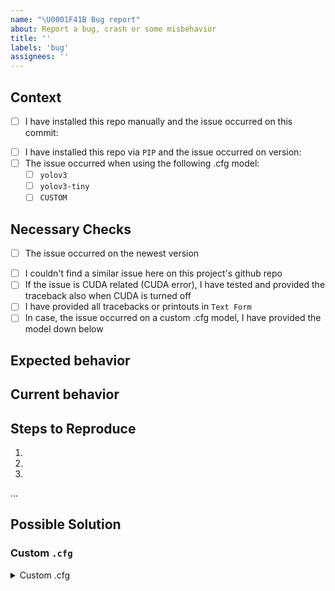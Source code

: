 ```yaml
---
name: "\U0001F41B Bug report"
about: Report a bug, crash or some misbehavior
title: ''
labels: 'bug'
assignees: ''
---
```

<!--- Provide a general summary of the issue in the title above -->

## Context
<!--- Please provide context, as this streamlines the debugging process. Mark the correct cases and follow the instructions. -->
- [ ] I have installed this repo manually and the issue occurred on this commit:
<!--- Get the current commit hash either from the first printout of the program or by executing the following command: 'git rev-parse --short HEAD' -->
- [ ] I have installed this repo via `PIP` and the issue occurred on version: <!--- Get the current version number by executing the following command: 'pip show pytorchyolo' -->
- [ ] The issue occurred when using the following .cfg model:
    - [ ] `yolov3`
    - [ ] `yolov3-tiny`
    - [ ] `CUSTOM`

## Necessary Checks
<!--- Please ensure, you have completed the following checks. This helps to give insight into the issue and prevent already resolved issues. -->
- [ ] The issue occurred on the newest version
<!--- If installed manually, run: 'git pull && poetry install'  -->
<!--- If installed via PIP, run: 'pip install --upgrade pytorchyolo' -->
- [ ] I couldn't find a similar issue here on this project's github repo
- [ ] If the issue is CUDA related (CUDA error), I have tested and provided the traceback also when CUDA is turned off <!--- For linux, rerun your steps with the prefix CUDA_VISIBLE_DEVICES="" -->
- [ ] I have provided all tracebacks or printouts in ```Text Form``` <!--- This makes it easier to search for errors. -->
- [ ] In case, the issue occurred on a custom .cfg model, I have provided the model down below

## Expected behavior
<!--- Describe what you expected to happen -->

## Current behavior
<!--- Describe what actually happened instead of the expected behavior -->

## Steps to Reproduce
<!--- An unambiguous set of steps to reproduce this bug. -->
<!--- Code-snippets, screenshots ot other details are welcome if needed. -->
1.
2.
3.
...

## Possible Solution
<!--- If you already have an idea, you can suggest a fix/reason for the bug. This is not obligatory. -->

<!--- Please remove the following block, if this does not apply to you issue. -->
### Custom `.cfg`
<!--- Please paste your custom .cfg model below. -->
<details><summary>Custom .cfg</summary>
<p>
<!--- YOUR CUSTOM .CFG HERE -->
</p>
</details>
